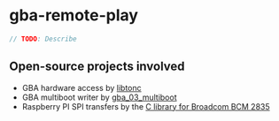# gba-remote-play

```cpp
// TODO: Describe
```

## Open-source projects involved

- GBA hardware access by [libtonc](https://www.coranac.com/projects/#tonc)
- GBA multiboot writer by [gba_03_multiboot](https://github.com/akkera102/gba_03_multiboot)
- Raspberry PI SPI transfers by the [C library for Broadcom BCM 2835](https://www.airspayce.com/mikem/bcm2835/)

